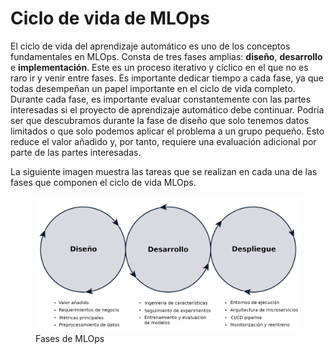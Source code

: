 # Ciclo de vida de MLOps
El ciclo de vida del aprendizaje automático es uno de los conceptos fundamentales en MLOps. Consta de tres fases amplias: **diseño**, **desarrollo** e **implementación**. Este es un proceso iterativo y cíclico en el que no es raro ir y venir entre fases. Es importante dedicar tiempo a cada fase, ya que todas desempeñan un papel importante en el ciclo de vida completo. Durante cada fase, es importante evaluar constantemente con las partes interesadas si el proyecto de aprendizaje automático debe continuar. Podría ser que descubramos durante la fase de diseño que solo tenemos datos limitados o que solo podemos aplicar el problema a un grupo pequeño. Esto reduce el valor añadido y, por tanto, requiere una evaluación adicional por parte de las partes interesadas.

La siguiente imagen muestra las tareas que se realizan en cada una de las fases que componen el ciclo de vida MLOps. 

<figure style="align: center;">
    <img src="./images/fases.png">
    <figcaption>Fases de MLOps</figcaption>
</figure>



